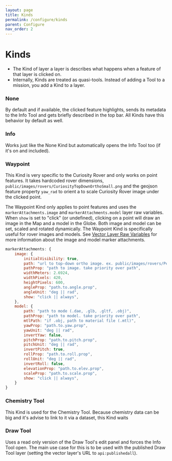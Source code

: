```yaml
---
layout: page
title: Kinds
permalink: /configure/kinds
parent: Configure
nav_order: 2
---
```


# Kinds

- The Kind of layer a layer is describes what happens when a feature of that layer is clicked on.
- Internally, Kinds are treated as quasi-tools. Instead of adding a Tool to a mission, you add a Kind to a layer.

### None

By default and if available, the clicked feature highlights, sends its metadata to the Info Tool and gets briefly described in the top bar. All Kinds have this behavior by default as well.

### Info

Works just like the None Kind but automatically opens the Info Tool too (if it's on and included).

### Waypoint

This Kind is very specific to the Curiosity Rover and only works on point features. It takes hardcoded rover dimensions, `public/images/rovers/CuriosityTopDownOrthoSmall.png` and the geojson feature property `yaw_rad` to orient a to scale Curiosity Rover image under the clicked point.

The Waypoint Kind only applies to point features and uses the `markerAttachments.image` and `markerAttachments.model` layer raw variables. When `show` is set to "click" (or undefined), clicking on a point will draw an image in the Map and a model in the Globe. Both image and model can be set, scaled and rotated dynamically. The Waypoint Kind is specifically useful for rover images and models. See [Vector Layer Raw Variables](Layers_Tab#raw-variables-2) for more information about the image and model marker attachments.

```javascript
markerAttachments: {
    image: {
        initialVisibility: true,
        path: "url to top-down ortho image. ex. public/images/rovers/PerseveranceTopDown.png",
        pathProp: "path to image. take priority over path",
        widthMeters: 2.6924,
        widthPixels: 420,
        heightPixels: 600,
        angleProp: "path.to.angle.prop",
        angleUnit: "deg || rad",
        show: "click || always",
    },
    model: {
        path: "path to mode (.dae, .glb, .gltf, .obj)",
        pathProp: "path to model. take priority over path",
        mtlPath: "if .obj, path to material file (.mtl)",
        yawProp: "path.to.yaw.prop",
        yawUnit: "deg || rad",
        invertYaw: false,
        pitchProp: "path.to.pitch.prop",
        pitchUnit: "deg || rad",
        invertPitch: true,
        rollProp: "path.to.roll.prop",
        rollUnit: "deg || rad",
        invertRoll: false,
        elevationProp: "path.to.elev.prop",
        scaleProp: "path.to.scale.prop",
        show: "click || always",
    }
}
```

### Chemistry Tool

This Kind is used for the Chemistry Tool. Because chemistry data can be big and it's advise to link to it via a dataset, this Kind waits

### Draw Tool

Uses a read only version of the Draw Tool's edit panel and forces the Info Tool open. The main use case for this is to be used with the published Draw Tool layer (setting the vector layer's URL to `api:publishedall`).
